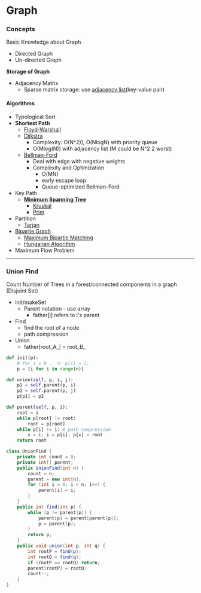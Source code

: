 # Graph

### Concepts

Basic Knowledge about Graph

* Directed Graph
* Un-directed Graph

**Storage of Graph**

* Adjacency Matrix
  * Sparse matrix storage: use [adjacency list\(](https://en.wikipedia.org/wiki/Adjacency_list)key-value pair\)

#### Algorithms

* Typological Sort
* **Shortest Path**
  * [Floyd-Warshall](https://en.wikipedia.org/wiki/Floyd–Warshall_algorithm)
  * [Dijkstra](https://en.wikipedia.org/wiki/Dijkstra's_algorithm)
    * Complexity: O\(N^2\)\), O\(NlogN\) with priority queue
    * O\(Mlog\(N\)\) with adjacency list \(M could be N^2 2 worst\)
  * [Bellman-Ford](https://en.wikipedia.org/wiki/Bellman–Ford_algorithm)
    * Deal with edge with negative weights
    * Complexity and Optimization
      * O\(MN\)
      * early escape loop
      * Queue-optimized Bellman-Ford
* Key Path
  * [**Minimum Spanning Tree**](https://en.wikipedia.org/wiki/Minimum_spanning_tree)
    * [Kruskal](https://en.wikipedia.org/wiki/Kruskal%27s_algorithm)
    * [Prim](https://en.wikipedia.org/wiki/Prim%27s_algorithm)
* Partition
  * [Tarjan](https://en.wikipedia.org/wiki/Tarjan%27s_strongly_connected_components_algorithm)
* [Bipartie Graph](https://en.wikipedia.org/wiki/Bipartite_graph)
  * [Maximum Bipartie Matching](https://www.geeksforgeeks.org/maximum-bipartite-matching/)
  * [Hungarian Algorithm](https://en.wikipedia.org/wiki/Hungarian_algorithm)
* Maximum Flow Problem

---

### Union Find

Count Number of Trees in a forest/connected components in a graph \(Disjoint Set\)

* Init/makeSet
  * Parent notation - use array
    * father\[i\] refers to i's parent
* Find 
  * find the root of a node
  * path compression
* Union
  * father\[root\_A_\] = root\_B_

```py
def init(p): 
    # for i = 0 .. n: p[i] = i; 
    p = [i for i in range(n)] 

def union(self, p, i, j): 
    p1 = self.parent(p, i) 
    p2 = self.parent(p, j) 
    p[p1] = p2 

def parent(self, p, i): 
    root = i 
    while p[root] != root: 
        root = p[root] 
    while p[i] != i: # path compression
        x = i; i = p[i]; p[x] = root 
    return root
```

```java
class UnionFind { 
    private int count = 0; 
    private int[] parent; 
    public UnionFind(int n) { 
        count = n; 
        parent = new int[n]; 
        for (int i = 0; i < n; i++) { 
            parent[i] = i;
        }
    } 
    public int find(int p) { 
        while (p != parent[p]) { 
            parent[p] = parent[parent[p]]; 
            p = parent[p]; 
        }
        return p; 
    }
    public void union(int p, int q) { 
        int rootP = find(p); 
        int rootQ = find(q); 
        if (rootP == rootQ) return; 
        parent[rootP] = rootQ; 
        count--;
    }
}
```



